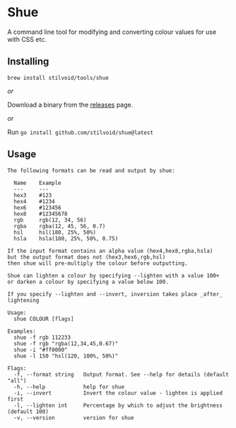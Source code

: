 # Shue

A command line tool for modifying and converting colour values for use with CSS etc.

## Installing

`brew install stilvoid/tools/shue`

_or_

Download a binary from the [releases](https://github.com/stilvoid/shue/releases) page.

_or_

Run `go install github.com/stilvoid/shue@latest`

## Usage

```
The following formats can be read and output by shue:

  Name    Example
  ---     ---
  hex3    #123
  hex4    #1234
  hex6    #123456
  hex8    #12345678
  rgb     rgb(12, 34, 56)
  rgba    rgba(12, 45, 56, 0.7)
  hsl     hsl(180, 25%, 50%)
  hsla    hsla(180, 25%, 50%, 0.75)

If the input format contains an alpha value (hex4,hex8,rgba,hsla)
but the output format does not (hex3,hex6,rgb,hsl)
then shue will pre-multiply the colour before outputting.

Shue can lighten a colour by specifying --lighten with a value 100+
or darken a colour by specifying a value below 100.

If you specify --lighten and --invert, inversion takes place _after_ lightening

Usage:
  shue COLOUR [flags]

Examples:
  shue -f rgb 112233
  shue -f rgb "rgba(12,34,45,0.67)"
  shue -i "#ff0000"
  shue -l 150 "hsl(120, 100%, 50%)"

Flags:
  -f, --format string   Output format. See --help for details (default "all")
  -h, --help            help for shue
  -i, --invert          Invert the colour value - lighten is applied first
  -l, --lighten int     Percentage by which to adjust the brightness (default 100)
  -v, --version         version for shue
```
